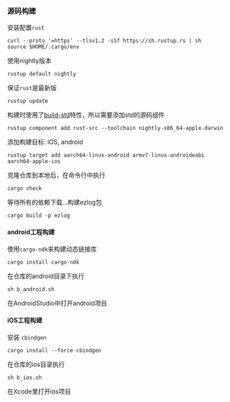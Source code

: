 

### 源码构建

安装配置`rust`

```
curl --proto '=https' --tlsv1.2 -sSf https://sh.rustup.rs | sh
source $HOME/.cargo/env
```

使用nightly版本

``` 
rustup default nightly 
```

保证`rust`是最新版

```
rustup update
```

构建时使用了[build-std](https://doc.rust-lang.org/nightly/cargo/reference/unstable.html#build-std)特性，所以需要添加std的源码组件

```
rustup component add rust-src --toolchain nightly-x86_64-apple-darwin
```

添加构建目标: iOS, android

```
rustup target add aarch64-linux-android armv7-linux-androideabi aarch64-apple-ios
```

克隆仓库到本地后，在命令行中执行

```
cargo check
```

等待所有的依赖下载...构建ezlog包

```
cargo build -p ezlog
```

####  android工程构建

使用`cargo-ndk`来构建动态链接库

```
cargo install cargo-ndk
```

在仓库的android目录下执行

```
sh b_android.sh
```

在AndroidStudio中打开android项目


#### iOS工程构建

安装 `cbindgen`

```
cargo install --force cbindgen
```

在仓库的ios目录执行

```
sh b_ios.sh
```

在Xcode里打开ios项目